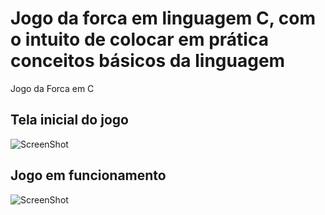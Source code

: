 # Jogo da forca em linguagem C, com o intuito de colocar em prática conceitos básicos da linguagem
Jogo da Forca em C

## Tela inicial do jogo

![ScreenShot](https://raw.github.com/Rayxan/Forca/master/img/forca1.png)


## Jogo em funcionamento

![ScreenShot](https://raw.github.com/Rayxan/Forca/master/img/forca2.png)
